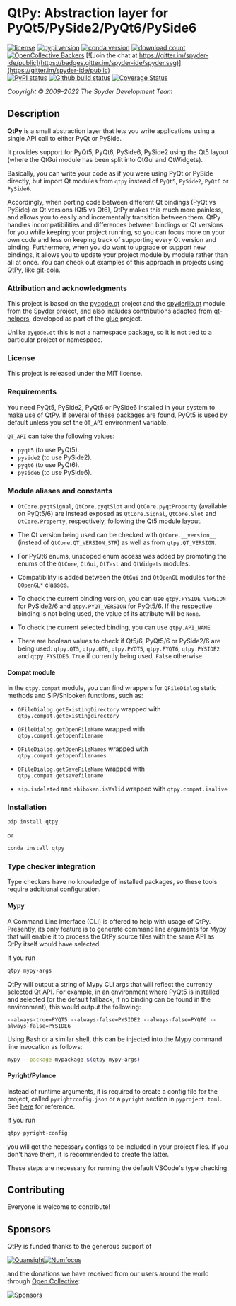 # QtPy: Abstraction layer for PyQt5/PySide2/PyQt6/PySide6

[![license](https://img.shields.io/pypi/l/qtpy.svg)](./LICENSE)
[![pypi version](https://img.shields.io/pypi/v/qtpy.svg)](https://pypi.org/project/QtPy/)
[![conda version](https://img.shields.io/conda/vn/conda-forge/qtpy.svg)](https://www.anaconda.com/download/)
[![download count](https://img.shields.io/conda/dn/conda-forge/qtpy.svg)](https://www.anaconda.com/download/)
[![OpenCollective Backers](https://opencollective.com/spyder/backers/badge.svg?color=blue)](#backers)
[![Join the chat at https://gitter.im/spyder-ide/public](https://badges.gitter.im/spyder-ide/spyder.svg)](https://gitter.im/spyder-ide/public)<br>
[![PyPI status](https://img.shields.io/pypi/status/qtpy.svg)](https://github.com/spyder-ide/qtpy)
[![Github build status](https://github.com/spyder-ide/qtpy/workflows/Tests/badge.svg)](https://github.com/spyder-ide/qtpy/actions)
[![Coverage Status](https://coveralls.io/repos/github/spyder-ide/qtpy/badge.svg?branch=master)](https://coveralls.io/github/spyder-ide/qtpy?branch=master)

*Copyright © 2009–2022 The Spyder Development Team*


## Description

**QtPy** is a small abstraction layer that lets you
write applications using a single API call to either PyQt or PySide.

It provides support for PyQt5, PyQt6, PySide6, PySide2 using the Qt5 layout
(where the QtGui module has been split into QtGui and QtWidgets).

Basically, you can write your code as if you were using PyQt or PySide directly,
but import Qt modules from `qtpy` instead of `PyQt5`, `PySide2`, `PyQt6` or `PySide6`.

Accordingly, when porting code between different Qt bindings (PyQt vs PySide) or Qt versions (Qt5 vs Qt6), QtPy makes this much more painless, and allows you to easily and incrementally transition between them. QtPy handles incompatibilities and differences between bindings or Qt versions for you while keeping your project running, so you can focus more on your own code and less on keeping track of supporting every Qt version and binding. Furthermore, when you do want to upgrade or support new bindings, it allows you to update your project module by module rather than all at once.  You can check out examples of this approach in projects using QtPy, like [git-cola](https://github.com/git-cola/git-cola/issues/232).

### Attribution and acknowledgments

This project is based on the [pyqode.qt](https://github.com/pyQode/pyqode.qt)
project and the [spyderlib.qt](https://github.com/spyder-ide/spyder/tree/2.3/spyderlib/qt)
module from the [Spyder](https://github.com/spyder-ide/spyder) project, and
also includes contributions adapted from
[qt-helpers](https://github.com/glue-viz/qt-helpers), developed as part of the
[glue](http://glueviz.org) project.

Unlike `pyqode.qt` this is not a namespace package, so it is not tied
to a particular project or namespace.


### License

This project is released under the MIT license.


### Requirements

You need PyQt5, PySide2, PyQt6 or PySide6 installed in your system to make use
of QtPy. If several of these packages are found, PyQt5 is used by
default unless you set the `QT_API` environment variable.

`QT_API` can take the following values:

* `pyqt5` (to use PyQt5).
* `pyside2` (to use PySide2).
* `pyqt6` (to use PyQt6).
* `pyside6` (to use PySide6).


### Module aliases and constants

* `QtCore.pyqtSignal`, `QtCore.pyqtSlot` and `QtCore.pyqtProperty` (available on PyQt5/6) are instead exposed as `QtCore.Signal`, `QtCore.Slot` and `QtCore.Property`, respectively, following the Qt5 module layout.

* The Qt version being used can be checked with `QtCore.__version__` (instead of `QtCore.QT_VERSION_STR`) as well as from `qtpy.QT_VERSION`.

* For PyQt6 enums, unscoped enum access was added by promoting the enums of the `QtCore`, `QtGui`, `QtTest` and `QtWidgets` modules.

* Compatibility is added between the `QtGui` and `QtOpenGL` modules for the `QOpenGL*` classes.

* To check the current binding version, you can use `qtpy.PYSIDE_VERSION` for PySide2/6 and `qtpy.PYQT_VERSION` for PyQt5/6. If the respective binding is not being used, the value of its attribute will be `None`.

* To check the current selected binding, you can use `qtpy.API_NAME`

* There are boolean values to check if Qt5/6, PyQt5/6 or PySide2/6 are being used: `qtpy.QT5`, `qtpy.QT6`, `qtpy.PYQT5`, `qtpy.PYQT6`, `qtpy.PYSIDE2` and `qtpy.PYSIDE6`. `True` if currently being used, `False` otherwise.

#### Compat module

In the `qtpy.compat` module, you can find wrappers for `QFileDialog` static methods and SIP/Shiboken functions, such as:

* `QFileDialog.getExistingDirectory` wrapped with `qtpy.compat.getexistingdirectory`

* `QFileDialog.getOpenFileName` wrapped with `qtpy.compat.getopenfilename`

* `QFileDialog.getOpenFileNames` wrapped with `qtpy.compat.getopenfilenames`

* `QFileDialog.getSaveFileName` wrapped with `qtpy.compat.getsavefilename`

* `sip.isdeleted` and `shiboken.isValid` wrapped with `qtpy.compat.isalive`


### Installation

```bash
pip install qtpy
```

or

```bash
conda install qtpy
```


### Type checker integration

Type checkers have no knowledge of installed packages, so these tools require
additional configuration.

#### Mypy

A Command Line Interface (CLI) is offered to help with usage of QtPy.
Presently, its only feature is to generate command line arguments for Mypy
that will enable it to process the QtPy source files with the same API
as QtPy itself would have selected.

If you run

```bash
qtpy mypy-args
```

QtPy will output a string of Mypy CLI args that will reflect the currently
selected Qt API.
For example, in an environment where PyQt5 is installed and selected
(or the default fallback, if no binding can be found in the environment),
this would output the following:

```text
--always-true=PYQT5 --always-false=PYSIDE2 --always-false=PYQT6 --always-false=PYSIDE6
```

Using Bash or a similar shell, this can be injected into
the Mypy command line invocation as follows:

```bash
mypy --package mypackage $(qtpy mypy-args)
```

#### Pyright/Pylance

Instead of runtime arguments, it is required to create a config file for the project,
called `pyrightconfig.json` or a `pyright` section in `pyproject.toml`. See [here](https://github.com/microsoft/pyright/blob/main/docs/configuration.md) for reference.

If you run

```bash
qtpy pyright-config
```

you will get the necessary configs to be included in your project files. If you don't
have them, it is recommended to create the latter.

These steps are necessary for running the default VSCode's type checking.


## Contributing

Everyone is welcome to contribute!


## Sponsors

QtPy is funded thanks to the generous support of


[![Quansight](https://user-images.githubusercontent.com/16781833/142477716-53152d43-99a0-470c-a70b-c04bbfa97dd4.png)](https://www.quansight.com/)[![Numfocus](https://i2.wp.com/numfocus.org/wp-content/uploads/2017/07/NumFocus_LRG.png?fit=320%2C148&ssl=1)](https://numfocus.org/)

and the donations we have received from our users around the world through [Open Collective](https://opencollective.com/spyder/):

[![Sponsors](https://opencollective.com/spyder/sponsors.svg)](https://opencollective.com/spyder#support)
